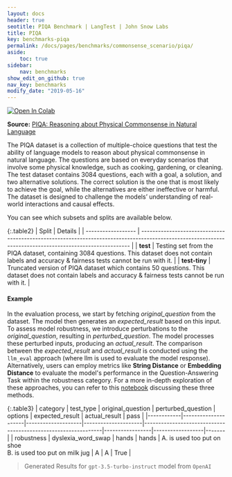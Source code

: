 ```yaml
---
layout: docs
header: true
seotitle: PIQA Benchmark | LangTest | John Snow Labs
title: PIQA
key: benchmarks-piqa
permalink: /docs/pages/benchmarks/commonsense_scenario/piqa/
aside:
    toc: true
sidebar:
    nav: benchmarks
show_edit_on_github: true
nav_key: benchmarks
modify_date: "2019-05-16"
---
```


<div class="h3-box" markdown="1">

[![Open In Colab](https://colab.research.google.com/assets/colab-badge.svg)](https://colab.research.google.com/github/JohnSnowLabs/langtest/blob/main/demo/tutorials/llm_notebooks/dataset-notebooks/PIQA_dataset.ipynb)

**Source:** [PIQA: Reasoning about Physical Commonsense in Natural Language](https://arxiv.org/abs/1911.11641)

The PIQA dataset is a collection of multiple-choice questions that test the ability of language models to reason about physical commonsense in natural language. The questions are based on everyday scenarios that involve some physical knowledge, such as cooking, gardening, or cleaning. The test dataset contains 3084 questions, each with a goal, a solution, and two alternative solutions. The correct solution is the one that is most likely to achieve the goal, while the alternatives are either ineffective or harmful. The dataset is designed to challenge the models’ understanding of real-world interactions and causal effects.

You can see which subsets and splits are available below.

{:.table2}
| Split              | Details                                                                                                                                                  |
| ------------------ | -------------------------------------------------------------------------------------------------------------------------------------------------------- |
| **test**      | Testing set from the PIQA dataset, containing 3084 questions. This dataset does not contain labels and accuracy & fairness tests cannot be run with it.  |
| **test-tiny** | Truncated version of PIQA dataset which contains 50 questions. This dataset does not contain labels and accuracy & fairness tests cannot be run with it. |

#### Example

In the evaluation process, we start by fetching *original_question* from the dataset. The model then generates an *expected_result* based on this input. To assess model robustness, we introduce perturbations to the *original_question*, resulting in *perturbed_question*. The model processes these perturbed inputs, producing an *actual_result*. The comparison between the *expected_result* and *actual_result* is conducted using the `llm_eval` approach (where llm is used to evaluate the model response). Alternatively, users can employ metrics like **String Distance** or **Embedding Distance** to evaluate the model's performance in the Question-Answering Task within the robustness category. For a more in-depth exploration of these approaches, you can refer to this [notebook](https://colab.research.google.com/github/JohnSnowLabs/langtest/blob/main/demo/tutorials/misc/Evaluation_Metrics.ipynb) discussing these three methods.

{:.table3}
| category   | test_type           | original_question  | perturbed_question  |   options                                                     | expected_result | actual_result    | pass  |
|------------|---------------------|--------------------|---------------------|---------------------------------------------------------------|-----------------|------------------|-------|
| robustness | 	dyslexia_word_swap | hands              | hands               | A. is used too put on shoe <br>B. is used too put on milk jug | A               | A                | True  |


> Generated Results for `gpt-3.5-turbo-instruct` model from `OpenAI`

</div>